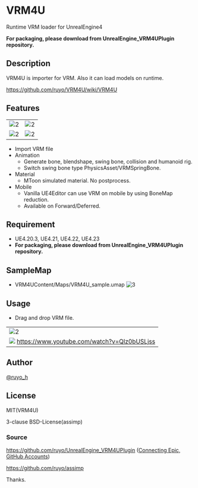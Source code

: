 # VRM4U
Runtime VRM loader for UnrealEngine4

**For packaging, please download from UnrealEngine_VRM4UPlugin repository.**

## Description
VRM4U is importer for VRM.
Also it can load models on runtime.

https://github.com/ruyo/VRM4U/wiki/VRM4U

## Features
|||
|----|----|
|![2](https://github.com/ruyo/VRM4U/wiki/images/shot/03.png)|![2](https://github.com/ruyo/VRM4U/wiki/images/shot/04.png)|
|![2](https://github.com/ruyo/VRM4U/wiki/images/shot/01.png)|![2](https://github.com/ruyo/VRM4U/wiki/images/shot/02.png)|

- Import VRM file
- Animation
    - Generate bone, blendshape, swing bone, collision and humanoid rig.
    - Switch swing bone type PhysicsAsset/VRMSpringBone.
- Material
    - MToon simulated material. No postprocess.
- Mobile
    - Vanilla UE4Editor can use VRM on mobile by using BoneMap reduction.
    - Available on Forward/Deferred.

## Requirement
 - UE4.20.3, UE4.21, UE4.22, UE4.23
 - **For packaging, please download from UnrealEngine_VRM4UPlugin repository.**

## SampleMap
- VRM4UContent/Maps/VRM4U_sample.umap
![3](https://raw.githubusercontent.com/wiki/ruyo/VRM4U/images/samplemap.png)

## Usage
 - Drag and drop VRM file.

||
|----|
|![2](https://github.com/ruyo/VRM4U/wiki/images/overview.gif)|
|[![](https://img.youtube.com/vi/Qlz0bUSLjss/0.jpg)](https://www.youtube.com/watch?v=Qlz0bUSLjss) https://www.youtube.com/watch?v=Qlz0bUSLjss|


## Author
[@ruyo_h](https://twitter.com/ruyo_h)

## License
MIT(VRM4U)

3-clause BSD-License(assimp)

### Source
https://github.com/ruyo/UnrealEngine_VRM4UPlugin ([Connecting Epic, GitHub Accounts](https://www.unrealengine.com/en-US/blog/updated-authentication-process-for-connecting-epic-github-accounts))

https://github.com/ruyo/assimp

Thanks.
